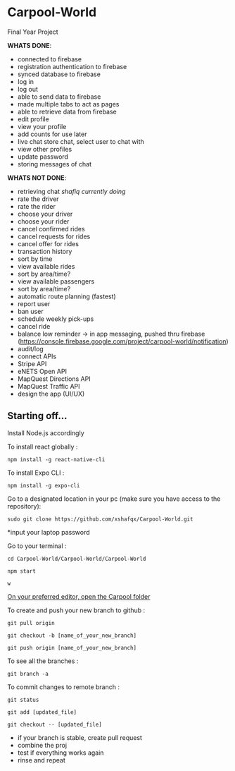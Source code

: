 # Carpool-World
Final Year Project


<b>WHATS DONE</b>:
- connected to firebase
- registration authentication to firebase
- synced database to firebase
- log in
- log out
- able to send data to firebase
- made multiple tabs to act as pages
- able to retrieve data from firebase
- edit profile
- view your profile
- add counts for use later
- live chat store chat, select user to chat with
- view other profiles
- update password
- storing messages of chat

<b>WHATS NOT DONE</b>:
- retrieving chat *shafiq currently doing*
- rate the driver
- rate the rider
- choose your driver
- choose your rider
- cancel confirmed rides
- cancel requests for rides
- cancel offer for rides
- transaction history
- sort by time
- view available rides
- sort by area/time?
- view available passengers
- sort by area/time?
- automatic route planning (fastest)
- report user
- ban user
- schedule weekly pick-ups
- cancel ride
- balance low reminder -> in app messaging, pushed thru firebase (https://console.firebase.google.com/project/carpool-world/notification)
- audit/log
- connect APIs
- Stripe API
- eNETS Open API
- MapQuest Directions API
- MapQuest Traffic API
- design the app (UI/UX)

<h2>Starting off...</h2>

Install Node.js accordingly

To install react globally :
<pre><code>npm install -g react-native-cli</code></pre>

To install Expo CLI :
<pre><code>npm install -g expo-cli</code></pre>

Go to a designated location in your pc (make sure you have access to the repository):
<pre><code>sudo git clone https://github.com/xshafqx/Carpool-World.git</code></pre>
*input your laptop password

Go to your terminal :
<pre><code>cd Carpool-World/Carpool-World/Carpool-World</code></pre>
<pre><code>npm start</code></pre>
<pre><code>w</code></pre>

<u>On your preferred editor, open the Carpool folder</u>

To create and push your new branch to github :
<pre><code>git pull origin</code></pre>
<pre><code>git checkout -b [name_of_your_new_branch]</code></pre>
<pre><code>git push origin [name_of_your_new_branch]</code></pre>

To see all the branches :
<pre><code>git branch -a</code></pre>

To commit changes to remote branch :
<pre><code>git status</code></pre>
<pre><code>git add [updated_file]</code></pre>
<pre><code>git checkout -- [updated_file]</code></pre>
 
- if your branch is stable, create pull request
- combine the proj
- test if everything works again
- rinse and repeat
